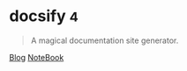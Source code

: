 <!-- _coverpage.md -->

<!-- ![logo](_media/icon.svg) -->

# docsify <small>4</small>

> A magical documentation site generator.




[Blog](https://webxp.ml/)
[NoteBook](https://lfyweb.ml/)